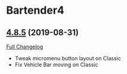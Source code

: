# Bartender4

## [4.8.5](https://github.com/Nevcairiel/Bartender4/tree/4.8.5) (2019-08-31)
[Full Changelog](https://github.com/Nevcairiel/Bartender4/compare/4.8.4...4.8.5)

- Tweak micromenu button layout on Classic  
- Fix Vehicle Bar moving on Classic  
